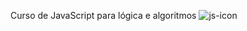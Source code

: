 Curso de JavaScript para lógica e algoritmos
![js-icon](https://github.com/Rafaelaltieris/Curso-de-JavaScript/assets/65348541/cac780a9-2394-4c94-88f2-07c7521d892f)
